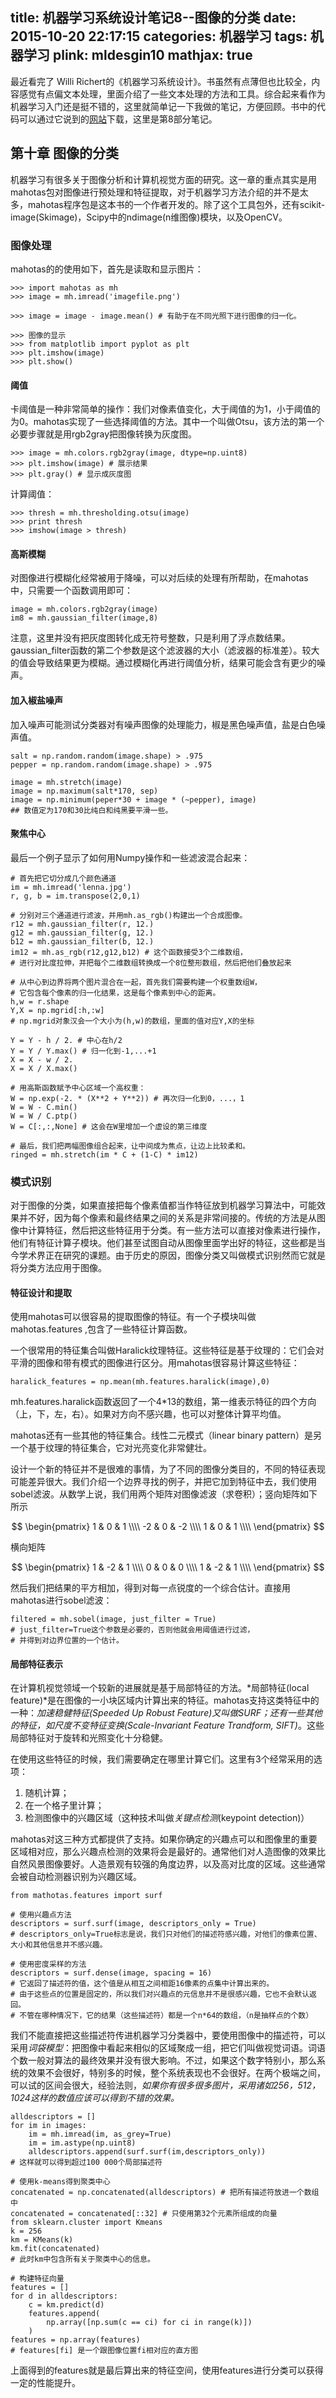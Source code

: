 title: 机器学习系统设计笔记8--图像的分类
date: 2015-10-20 22:17:15
categories: 机器学习
tags: 机器学习
plink: mldesgin10
mathjax: true
---

最近看完了 Willi Richert的《机器学习系统设计》。书虽然有点薄但也比较全，内容感觉有点偏文本处理，里面介绍了一些文本处理的方法和工具。综合起来看作为机器学习入门还是挺不错的，这里就简单记一下我做的笔记，方便回顾。书中的代码可以通过它说到的[网站](https://www.packtpub.com/books/content/support/11704)下载，这里是第8部分笔记。

## 第十章 图像的分类

机器学习有很多关于图像分析和计算机视觉方面的研究。这一章的重点其实是用mahotas包对图像进行预处理和特征提取，对于机器学习方法介绍的并不是太多，mahotas程序包是这本书的一个作者开发的。除了这个工具包外，还有scikit-image(Skimage)，Scipy中的ndimage(n维图像)模块，以及OpenCV。


### 图像处理

mahotas的的使用如下，首先是读取和显示图片：

```
>>> import mahotas as mh
>>> image = mh.imread('imagefile.png')

>>> image = image - image.mean() # 有助于在不同光照下进行图像的归一化。

>>> 图像的显示
>>> from matplotlib import pyplot as plt
>>> plt.imshow(image)
>>> plt.show()
```

#### 阈值

卡阈值是一种非常简单的操作：我们对像素值变化，大于阈值的为1，小于阈值的为0。mahotas实现了一些选择阈值的方法。其中一个叫做Otsu，该方法的第一个必要步骤就是用rgb2gray把图像转换为灰度图。

```
>>> image = mh.colors.rgb2gray(image, dtype=np.uint8)
>>> plt.imshow(image) # 展示结果
>>> plt.gray() # 显示成灰度图
```

计算阈值：

```
>>> thresh = mh.thresholding.otsu(image)
>>> print thresh
>>> imshow(image > thresh)
```

#### 高斯模糊

对图像进行模糊化经常被用于降噪，可以对后续的处理有所帮助，在mahotas中，只需要一个函数调用即可：

```
image = mh.colors.rgb2gray(image)
im8 = mh.gaussian_filter(image,8)
```
注意，这里并没有把灰度图转化成无符号整数，只是利用了浮点数结果。gaussian_filter函数的第二个参数是这个滤波器的大小（滤波器的标准差）。较大的值会导致结果更为模糊。通过模糊化再进行阈值分析，结果可能会含有更少的噪声。

#### 加入椒盐噪声

加入噪声可能测试分类器对有噪声图像的处理能力，椒是黑色噪声值，盐是白色噪声值。

```
salt = np.random.random(image.shape) > .975
pepper = np.random.random(image.shape) > .975

image = mh.stretch(image)
image = np.maximum(salt*170, sep)
image = np.minimum(peper*30 + image * (~pepper), image)
## 数值定为170和30比纯白和纯黑要平滑一些。
```

#### 聚焦中心

最后一个例子显示了如何用Numpy操作和一些滤波混合起来：

```
# 首先把它切分成几个颜色通道
im = mh.imread('lenna.jpg')
r, g, b = im.transpose(2,0,1)

# 分别对三个通道进行滤波，并用mh.as_rgb()构建出一个合成图像。
r12 = mh.gaussian_filter(r, 12.)
g12 = mh.gaussian_filter(g, 12.)
b12 = mh.gaussian_filter(b, 12.)
im12 = mh.as_rgb(r12,g12,b12) # 这个函数接受3个二维数组，
# 进行对比度拉伸，并把每个二维数组转换成一个8位整形数组，然后把他们叠放起来

# 从中心到边界将两个图片混合在一起，首先我们需要构建一个权重数组W，
# 它包含每个像素的归一化结果，这是每个像素到中心的距离。
h,w = r.shape
Y,X = np.mgrid[:h,:w]
# np.mgrid对象汉会一个大小为(h,w)的数组，里面的值对应Y,X的坐标

Y = Y - h / 2. # 中心在h/2
Y = Y / Y.max() # 归一化到-1,...+1
X = X - w / 2.
X = X / X.max()

# 用高斯函数赋予中心区域一个高权重：
W = np.exp(-2. * (X**2 + Y**2)) # 再次归一化到0，...，1
W = W - C.min()
W = W / C.ptp()
W = C[:,:,None] # 这会在W里增加一个虚设的第三维度

# 最后，我们把两幅图像组合起来，让中间成为焦点，让边上比较柔和。
ringed = mh.stretch(im * C + (1-C) * im12)
```

### 模式识别

对于图像的分类，如果直接把每个像素值都当作特征放到机器学习算法中，可能效果并不好，因为每个像素和最终结果之间的关系是非常间接的。传统的方法是从图像中计算特征，然后把这些特征用于分类。有一些方法可以直接对像素进行操作，他们有特征计算子模块。他们甚至试图自动从图像里面学出好的特征，这些都是当今学术界正在研究的课题。由于历史的原因，图像分类又叫做模式识别然而它就是将分类方法应用于图像。

#### 特征设计和提取

使用mahotas可以很容易的提取图像的特征。有一个子模块叫做mahotas.features ,包含了一些特征计算函数。

一个很常用的特征集合叫做Haralick纹理特征。这些特征是基于纹理的：它们会对平滑的图像和带有模式的图像进行区分。用mahotas很容易计算这些特征：
```
haralick_features = np.mean(mh.features.haralick(image),0)
```
mh.features.haralick函数返回了一个4*13的数组，第一维表示特征的四个方向（上，下，左，右）。如果对方向不感兴趣，也可以对整体计算平均值。

mahotas还有一些其他的特征集合。线性二元模式（linear binary pattern）是另一个基于纹理的特征集合，它对光亮变化非常健壮。

设计一个新的特征并不是很难的事情，为了不同的图像分类目的，不同的特征表现可能差异很大。我们介绍一个边界寻找的例子，并把它加到特征中去，我们使用sobel滤波。从数学上说，我们用两个矩阵对图像滤波（求卷积）；竖向矩阵如下所示

$$
 \begin{pmatrix}
   1 & 0 & 1 \\\\
   -2 & 0 & -2 \\\\
   1 & 0 & 1 \\\\
  \end{pmatrix}
$$

横向矩阵

$$
 \begin{pmatrix}
   1 & -2 & 1 \\\\
   0 & 0 & 0 \\\\
   1 & -2 & 1 \\\\
  \end{pmatrix}
$$

然后我们把结果的平方相加，得到对每一点锐度的一个综合估计。直接用mahotas进行sobel滤波：
```
filtered = mh.sobel(image, just_filter = True)
# just_filter=True这个参数是必要的，否则他就会用阈值进行过滤，
# 并得到对边界位置的一个估计。
```

#### 局部特征表示

在计算机视觉领域一个较新的进展就是基于局部特征的方法。*局部特征(local feature)*是在图像的一小块区域内计算出来的特征。mahotas支持这类特征中的一种：*加速稳健特征(Speeded Up Robust Feature)*又叫做SURF；还有一些其他的特征，如*尺度不变特征变换(Scale-Invariant Feature Trandform, SIFT)*。这些局部特征对于旋转和光照变化十分稳健。

在使用这些特征的时候，我们需要确定在哪里计算它们。这里有3个经常采用的选项：
1. 随机计算；
2. 在一个格子里计算；
3. 检测图像中的兴趣区域（这种技术叫做*关键点检测*(keypoint detection)）

mahotas对这三种方式都提供了支持。如果你确定的兴趣点可以和图像里的重要区域相对应，那么兴趣点检测的效果将会是最好的。通常他们对人造图像的效果比自然风景图像要好。人造景观有较强的角度边界，以及高对比度的区域。这些通常会被自动检测器识别为兴趣区域。

```
from mathotas.features import surf

# 使用兴趣点方法
descriptors = surf.surf(image, descriptors_only = True)
# descriptors_only=True标志是说，我们只对他们的描述符感兴趣，对他们的像素位置、大小和其他信息并不感兴趣。

# 使用密度采样的方法
descriptors = surf.dense(image, spacing = 16)
# 它返回了描述符的值，这个值是从相互之间相距16像素的点集中计算出来的。
# 由于这些点的位置是固定的，所以我们对兴趣点的元信息并不是很感兴趣，它也不会默认返回。
# 不管在哪种情况下，它的结果（这些描述符）都是一个n*64的数组，（n是抽样点的个数）
```

我们不能直接把这些描述符传进机器学习分类器中，要使用图像中的描述符，可以采用*词袋模型*：把图像中看起来相似的区域聚成一组，把它们叫做视觉词语。词语个数一般对算法的最终效果并没有很大影响。不过，如果这个数字特别小，那么系统的效果不会很好，特别多的时候，整个系统表现也不会很好。在两个极端之间，可以试的区间会很大，经验法则，*如果你有很多很多图片，采用诸如256，512，1024这样的数值应该可以得到不错的效果。*
```
alldescriptors = []
for im in images:
    im = mh.imread(im, as_grey=True)
    im = im.astype(np.uint8)
    alldescriptors.append(surf.surf(im,descriptors_only))
# 这样就可以得到超过100 000个局部描述符

# 使用k-means得到聚类中心
concatenated = np.concatenated(alldescriptors) # 把所有描述符放进一个数组中
concatenated = concatenated[::32] # 只使用第32个元素所组成的向量
from sklearn.cluster import Kmeans
k = 256
km = KMeans(k)
km.fit(concatenated)
# 此时km中包含所有关于聚类中心的信息。

# 构建特征向量
features = []
for d in alldescriptors:
    c = km.predict(d)
    features.append(
        np.array([np.sum(c == ci) for ci in range(k)])
    )
features = np.array(features)
# features[fi] 是一个跟图像位置fi相对应的直方图
```

上面得到的features就是最后算出来的特征空间，使用features进行分类可以获得一定的性能提升。
